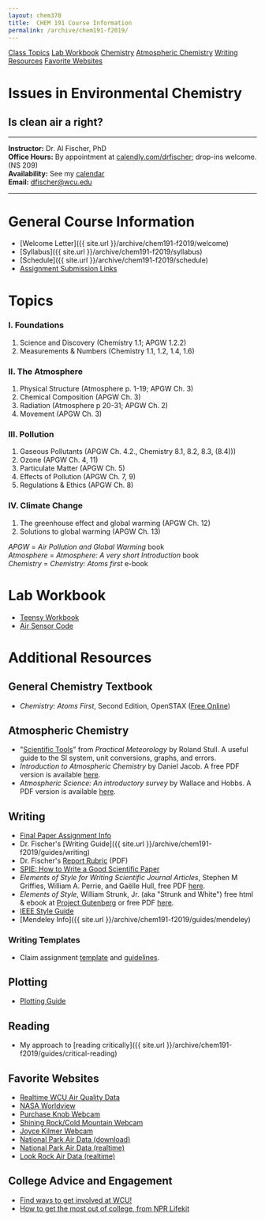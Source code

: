 ```yaml
---
layout: chem370
title:  CHEM 191 Course Information
permalink: /archive/chem191-f2019/
---
```


<a class="quicklink" href="#topics">Class Topics</a>
<a class="quicklink" href="#lab-workbook">Lab Workbook</a>
<a class="quicklink" href="#chemistry">Chemistry</a>
<a class="quicklink" href="#atmosphere">Atmospheric Chemistry</a>
<a class="quicklink" href="#writing">Writing Resources</a>
<a class="quicklink" href="#websites">Favorite Websites</a>  

# Issues in Environmental Chemistry  

## Is clean air a right?

_________
**Instructor:** Dr. Al Fischer, PhD  
**Office Hours:** By appointment at [calendly.com/drfischer](http://www.calendly.com/drfischer); drop-ins welcome.  (NS 209)  
**Availability:** See my [calendar]({{site.url}}/contact)   
**Email:** [dfischer@wcu.edu](mailto:dfischer@wcu.edu)

__________

# General Course Information

- [Welcome Letter]({{ site.url }}/archive/chem191-f2019/welcome)
- [Syllabus]({{ site.url }}/archive/chem191-f2019/syllabus)
- [Schedule]({{ site.url }}/archive/chem191-f2019/schedule)
- [Assignment Submission Links](https://raw.githubusercontent.com/alphonse/alphonse.github.io/master/archive/chem191-f2019/assignments/c191_2019f_crontab_assign.txt)

<a id="topics"/>

# Topics

### I. Foundations

1. Science and Discovery (Chemistry 1.1; APGW 1.2.2)
1. Measurements & Numbers (Chemistry 1.1, 1.2, 1.4, 1.6)

### II. The Atmosphere

1. Physical Structure (Atmosphere p. 1-19; APGW Ch. 3)
2. Chemical Composition (APGW Ch. 3)
3. Radiation (Atmosphere p 20-31; APGW Ch. 2)
4. Movement (APGW Ch. 3)

### III. Pollution

1. Gaseous Pollutants (APGW Ch. 4.2., Chemistry 8.1, 8.2, 8.3, (8.4)))
2. Ozone (APGW Ch. 4, 11)
2. Particulate Matter (APGW Ch. 5)
3. Effects of Pollution (APGW Ch. 7, 9)
4. Regulations & Ethics (APGW Ch. 8)

### IV. Climate Change

  1. The greenhouse effect and global warming (APGW Ch. 12)
  2. Solutions to global warming (APGW Ch. 13)

*APGW* = *Air Pollution and Global Warming* book  
*Atmosphere* = *Atmosphere: A very short Introduction* book  
*Chemistry* = *Chemistry: Atoms first* e-book  

<a id="lab-workbook"/>

# Lab Workbook

- [Teensy Workbook](http://archive/chem191-f2019.github.io/workbook)  
- [Air Sensor Code](https://github.com/dr-fischer/c191_airsensor_code)

# Additional Resources

<a id="chemistry"/>

## General Chemistry Textbook

- *Chemistry: Atoms First*, Second Edition, OpenSTAX ([Free Online](https://openstax.org/details/books/chemistry-atoms-first-2e?Book%20details))

<a id="atmosphere"/>

## Atmospheric Chemistry
- "[Scientific Tools](https://github.com/alphonse/alphonse.github.io/raw/master/archive/chem191-f2019/pdf/scientific-tools-stull.pdf)" from *Practical Meteorology* by Roland Stull. A useful guide to the SI system, unit conversions, graphs, and errors.
- *Introduction to Atmospheric Chemistry* by Daniel Jacob.  A free PDF version is available [here](http://acmg.seas.harvard.edu/people/faculty/djj/book/).
- *Atmospheric Science: An introductory survey* by Wallace and Hobbs. A PDF version is available [here](http://cup.aos.wisc.edu/453/2016/readings/Atmospheric_Science-Wallace_Hobbs.pdf).

<a id="writing"/>

## Writing
- [Final Paper Assignment Info]({{site.url}}/archive/chem191-f2019/final-paper)
- Dr. Fischer's [Writing Guide]({{ site.url }}/archive/chem191-f2019/guides/writing)
- Dr. Fischer's [Report Rubric](https://github.com/alphonse/alphonse.github.io/raw/master/archive/chem191-f2019/pdf/lab-report-rubric.pdf) (PDF)
- [SPIE: How to Write a Good Scientific Paper](https://www.spiedigitallibrary.org/ebooks/PM/How-to-Write-a-Good-Scientific-Paper/Chapter1/How-to-Write-a-Good-Scientific-Paper-Full-Book/10.1117/3.2317707.sup?SSO=1)
- *Elements of Style for Writing Scientific Journal Articles*, Stephen M Griffies, William A. Perrie, and Gaëlle Hull, free PDF [here](http://www.climatescience.org.au/sites/default/files/Elements_of_Style_for_journal_articles_A4_29Nov.pdf).
- *Elements of Style*, William Strunk, Jr. (aka "Strunk and White") free html & ebook at [Project Gutenberg](http://www.gutenberg.org/ebooks/37134?msg=welcome_stranger) or free PDF [here](http://www.jlakes.org/ch/web/The-elements-of-style.pdf).
- [IEEE Style Guide](https://www.tec.ac.cr/sites/default/files/media/doc/style_manual.pdf)
- [Mendeley Info]({{ site.url }}/archive/chem191-f2019/guides/mendeley)


### Writing Templates
- Claim assignment [template](https://github.com/alphonse/alphonse.github.io/raw/master/archive/chem191-f2019/assignments/claim-report-template.docx) and [guidelines](https://github.com/alphonse/alphonse.github.io/raw/master/archive/chem191-f2019/assignments/claim-report-example.pdf).

## Plotting

- [Plotting Guide](/archive/chem191-f2019/guides/plotting)

## Reading
- My approach to [reading critically]({{ site.url }}/archive/chem191-f2019/guides/critical-reading)

<a id="websites"/>

## Favorite Websites

- [Realtime WCU Air Quality Data](https://www.purpleair.com/map#9.71/35.3193/-83.3223)
- [NASA Worldview](https://worldview.earthdata.nasa.gov/)
- [Purchase Knob Webcam](https://www.nps.gov/subjects/air/webcams.htm?site=grpk)
- [Shining Rock/Cold Mountain Webcam](https://webcam.srs.fs.fed.us/webcams/shining.php)
- [Joyce Kilmer Webcam](https://webcam.srs.fs.fed.us/webcams/joyce.php)
- [National Park Air Data (download)](https://ard-request.air-resource.com/data.aspx)
- [National Park Air Data (realtime)](https://www.nps.gov/subjects/air/current-data.htm)
- [Look Rock Air Data (realtime)](https://www.nps.gov/subjects/air/current-data.htm?site=grsm&location=look-rock)


## College Advice and Engagement

- [Find ways to get involved at WCU!](https://wcu.campuslabs.com/engage/)
- [How to get the most out of college, from NPR Lifekit](https://www.npr.org/podcasts/510353/how-to-get-the-most-out-of-college)
<!-- - [Service Learning at WCU](https://www.wcu.edu/learn/academic-enrichment/center-for-service-learning/) -->
<!-- - [Undergraduate Research](https://www.wcu.edu/learn/academic-enrichment/the-honors-college/ugres/index.aspx) -->

<!-- <center>
<iframe src="https://calendar.google.com/calendar/embed?height=600&amp;wkst=1&amp;bgcolor=%23ffffff&amp;ctz=America%2FNew_York&amp;src=NzdxNXNnaGN0bnIyNGNrN21pdjE3NjlhYTBAZ3JvdXAuY2FsZW5kYXIuZ29vZ2xlLmNvbQ&amp;src=NGpsamRmNDE1NjliaW9raGtwZm80bzE3OTM1c3F2cDJAaW1wb3J0LmNhbGVuZGFyLmdvb2dsZS5jb20&amp;color=%23039BE5&amp;color=%23E4C441&amp;title=CHEM%20191%3A%20Issues%20in%20Environmental%20Chemistry%20(Fall%202019)&amp;mode=WEEK" style="border:solid 1px #777" width="600" height="600" frameborder="0" scrolling="no"></iframe>
</center> -->


<!-- http://news.trust.org/item/20190605061111-hpz3l/ -->

